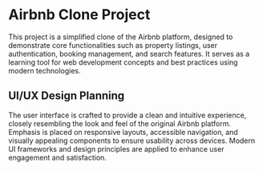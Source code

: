 # Airbnb Clone Project

This project is a simplified clone of the Airbnb platform, designed to demonstrate core functionalities such as property listings, user authentication, booking management, and search features. It serves as a learning tool for web development concepts and best practices using modern technologies.

## UI/UX Design Planning

The user interface is crafted to provide a clean and intuitive experience, closely resembling the look and feel of the original Airbnb platform. Emphasis is placed on responsive layouts, accessible navigation, and visually appealing components to ensure usability across devices. Modern UI frameworks and design principles are applied to enhance user engagement and satisfaction.